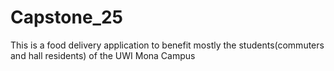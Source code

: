 # Capstone_25
This is a food delivery application to benefit mostly the students(commuters and hall residents) of the  UWI Mona Campus
